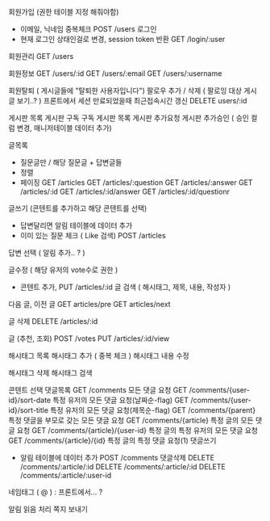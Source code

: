 회원가입 (권한 테이블 지정 해줘야함)
 - 이메일, 닉네임 중복체크
POST /users
로그인
 - 현재 로그인 상태인걸로 변경, session token 반환
GET /login/:user

회원관리
GET /users

회원정보
GET /users/:id
GET /users/:email
GET /users/:username

회원탈퇴 ( 게시글들에 "탈퇴한 사용자입니다")
팔로우 추가 / 삭제    (  팔로잉 대상 게시글 보기..? )
프론트에서 세션 만료되었을때 최근접속시간 갱신
DELETE users/:id

게시판 목록
게시판 구독
구독 게시판 목록
게시판 추가요청
게시판 추가승인 ( 승인 컬럼 변경, 매니저테이블 데이터 추가)

글목록
 - 질문글만 /  해당 질문글 + 답변글들
 - 정렬
 - 페이징
GET /articles
GET /articles/:question
GET /articles/:answer
GET /articles/:id
GET /articles/:id/answer
GET /articles/:id/questionr

글쓰기 (콘텐트를 추가하고 해당 콘텐트를 선택)
 - 답변달리면 알림 테이블에 데이터 추가
 - 이미 있는 질문 체크 ( Like 검색)
POST /articles

답변 선택 ( 알림 추가.. ? )

글수정  ( 해당 유저의 vote수로 권한 )
 - 콘텐트 추가, 
PUT /articles/:id
글 검색 ( 해시태그, 제목, 내용, 작성자 )

다음 글, 이전 글
GET articles/pre
GET articles/next

글 삭제
DELETE /articles/:id

글 (추천, 조회) 
POST /votes
PUT /articles/:id/view

해시태그 목록
해시태그 추가 ( 중복 체크 )
해시태그 내용 수정

해시태그 삭제
해시태그 검색

콘텐트 선택
댓글목록
GET /comments 모든 댓글 요청
GET /comments/{user-id}/sort-date 특정 유저의 모든 댓글 요청(날짜순-flag)
GET /comments/{user-id}/sort-title 특정 유저의 모든 댓글 요청(제목순-flag)
GET /comments/{parent} 특정 댓글을 부모로 갖는 모든 댓글 요청
GET /comments/{article} 특정 글의 모든 댓글 요청
GET /comments/{article}/{user-id} 특정 글의 특정 유저의 모든 댓글 요청
GET /comments/{article}/{id} 특정 글의 특정 댓글 요청(1)
댓글쓰기
 - 알림 테이블에 데이터 추가
POST /comments
댓글삭제
DELETE /comments/:article/:id
DELETE /comments/:article/:id
DELETE /comments/:article/:user-id

네임태그 ( @ ) : 프론트에서... ?

알림 읽음 처리
쪽지 보내기
